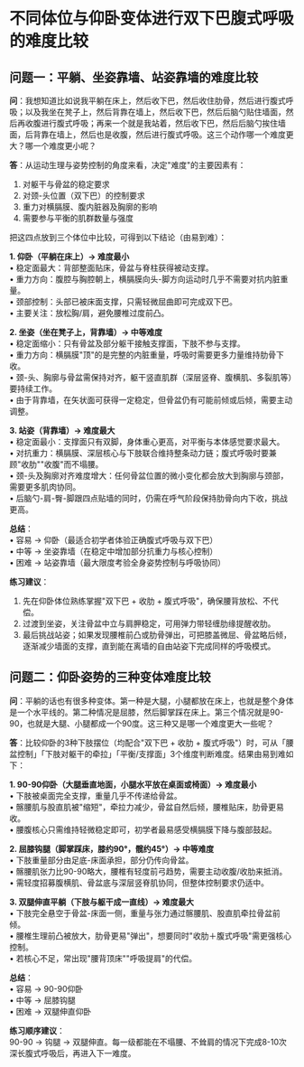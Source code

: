 # 不同体位与仰卧变体进行双下巴腹式呼吸的难度比较

## 问题一：平躺、坐姿靠墙、站姿靠墙的难度比较

**问**：我想知道比如说我平躺在床上，然后收下巴，然后收住肋骨，然后进行腹式呼吸；以及我坐在凳子上，然后背靠在墙上，然后收下巴，然后后脑勺贴住墙面，然后再收腹进行腹式呼吸；再来一个就是我站着，然后收下巴，然后后脑勺挨住墙面，后背靠在墙上，然后也是收腹，然后进行腹式呼吸。这三个动作哪一个难度更大？哪一个难度更小呢？

**答**：从运动生理与姿势控制的角度来看，决定"难度"的主要因素有：

1. 对躯干与骨盆的稳定要求  
2. 对颈-头位置（双下巴）的控制要求  
3. 重力对横膈膜、腹内脏器及胸廓的影响  
4. 需要参与平衡的肌群数量与强度  

把这四点放到三个体位中比较，可得到以下结论（由易到难）：

**1. 仰卧（平躺在床上）→ 难度最小**  
• 稳定面最大：背部整面贴床，骨盆与脊柱获得被动支撑。  
• 重力方向：腹腔与胸腔朝上，横膈膜向头-脚方向运动时几乎不需要对抗内脏重量。  
• 颈部控制：头部已被床面支撑，只需轻微屈曲即可完成双下巴。  
• 主要关注：放松胸/肩，避免腰椎过度前凸。  

**2. 坐姿（坐在凳子上，背靠墙）→ 中等难度**  
• 稳定面缩小：只有骨盆及部分躯干接触支撑面，下肢不参与支撑。  
• 重力方向：横膈膜"顶"的是完整的内脏重量，呼吸时需要更多力量维持肋骨下收。  
• 颈-头、胸廓与骨盆需保持对齐，躯干竖直肌群（深层竖脊、腹横肌、多裂肌等）要持续工作。  
• 由于背靠墙，在矢状面可获得一定稳定，但骨盆仍有可能前倾或后倾，需要主动调整。  

**3. 站姿（背靠墙）→ 难度最大**  
• 稳定面最小：支撑面只有双脚，身体重心更高，对平衡与本体感觉要求最大。  
• 对抗重力：横膈膜、深层核心与下肢联合维持整条动力链；腹式呼吸时要兼顾"收肋""收腹"而不塌腰。  
• 颈-头及胸廓对齐难度增大：任何骨盆位置的微小变化都会放大到胸廓与颈部，需要更多肌肉协同。  
• 后脑勺-肩-臀-脚跟四点贴墙的同时，仍需在呼气阶段保持肋骨向内下收，挑战更高。  

**总结**：  
• 容易 → 仰卧（最适合初学者体验正确腹式呼吸与双下巴）  
• 中等 → 坐姿靠墙（在稳定中增加部分抗重力与核心控制）  
• 困难 → 站姿靠墙（最大限度考验全身姿势控制与呼吸协同）

**练习建议**：  
1. 先在仰卧体位熟练掌握"双下巴 + 收肋 + 腹式呼吸"，确保腰背放松、不代偿。  
2. 过渡到坐姿，关注骨盆中立与肩胛稳定，可用弹力带轻缠肋缘提醒收肋。  
3. 最后挑战站姿；如果发现腰椎前凸或肋骨弹出，可把膝盖微屈、骨盆略后倾，逐渐减少墙面的支撑，直到能在离墙的自由站姿下完成同样的呼吸模式。

## 问题二：仰卧姿势的三种变体难度比较

**问**：平躺的话也有很多种变体。第一种是大腿，小腿都放在床上，也就是整个身体是一个水平线的。第二种情况是屈膝，然后脚掌踩在床上。第三个情况就是90-90，也就是大腿、小腿都成一个90度。这三种又是哪一个难度更大一些呢？

**答**：比较仰卧的3种下肢摆位（均配合"双下巴 + 收肋 + 腹式呼吸"）时，可从「腰盆控制」「下肢对躯干的牵拉」「平衡/支撑面」3个维度判断难度。结果由易到难如下：

**1. 90-90仰卧（大腿垂直地面，小腿水平放在桌面或椅面）→ 难度最小**  
• 下肢被桌面完全支撑，重量几乎不传递给骨盆。  
• 髂腰肌与股直肌被"缩短"，牵拉力减少，骨盆自然后倾，腰椎贴床，肋骨更易收。  
• 腰腹核心只需维持轻微稳定即可，初学者最易感受横膈膜下降与腹部鼓起。  

**2. 屈膝钩腿（脚掌踩床，膝约90°，髋约45°）→ 中等难度**  
• 下肢重量部分由足底-床面承担，部分仍传向骨盆。  
• 髂腰肌张力比90-90略大，腰椎有轻度前弓趋势，需要主动收腹/收肋来抵消。  
• 需轻度招募腹横肌、骨盆底与深层竖脊肌协同，但整体控制要求仍适中。  

**3. 双腿伸直平躺（下肢与躯干成一直线）→ 难度最大**  
• 下肢完全悬空于骨盆-床面一侧，重量与张力通过髂腰肌、股直肌牵拉骨盆前倾。  
• 腰椎生理前凸被放大，肋骨更易"弹出"，想要同时"收肋＋腹式呼吸"需更强核心控制。  
• 若核心不足，常出现"腰背顶床""呼吸提肩"的代偿。  

**总结**：  
• 容易 → 90-90仰卧  
• 中等 → 屈膝钩腿  
• 困难 → 双腿伸直仰卧  

**练习顺序建议**：  
90-90 → 钩腿 → 双腿伸直。每一级都能在不塌腰、不耸肩的情况下完成8-10次深长腹式呼吸后，再进入下一难度。 